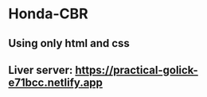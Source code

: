 # Honda-CBR
## Using only html and css
## Liver server: https://practical-golick-e71bcc.netlify.app
